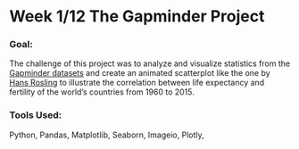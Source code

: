 # Week 1/12 The Gapminder Project
   
### Goal:
The challenge of this project was to analyze and visualize statistics from the [Gapminder datasets](https://github.com/pbamoo/Data-Science-Bootcamp-Projects/tree/main/Week1_Visual_Data_Analysis/Data) and create an animated scatterplot like the one by [Hans Rosling](https://www.youtube.com/watch?v=jbkSRLYSojo) to illustrate the correlation between life expectancy and fertility of the world’s countries from 1960 to 2015.

### Tools Used: 
Python, Pandas, Matplotlib, Seaborn, Imageio, Plotly, 
   
